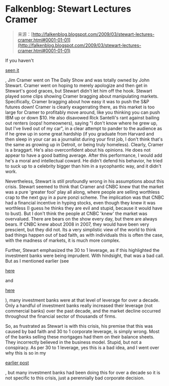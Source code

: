 <!--yml
category: 未分类
date: 2024-05-12 22:17:47
-->

# Falkenblog: Stewart Lectures Cramer

> 来源：[http://falkenblog.blogspot.com/2009/03/stewart-lectures-cramer.html#0001-01-01](http://falkenblog.blogspot.com/2009/03/stewart-lectures-cramer.html#0001-01-01)

If you haven't

[seen it](http://www.thedailyshow.com/video/index.jhtml?videoId=221518&title=jim-cramer-unedited-interview)

, Jim Cramer went on The Daily Show and was totally owned by John Stewart. Cramer went on hoping to merely apologize and then get in Stewart's good graces, but Stewart didn't let him off the hook. Stewart played some clips showing Cramer bragging about manipulating markets. Specifically, Cramer bragging about how easy it was to push the S&P futures down! Cramer is clearly exagerrating there, as this market is too large for Cramer to profitably move around, like you thinking you can push IBM up or down $10\. He also disavowed Rick Santelli's rant against bailing out renters (oops! homeowners), saying "I don't know where he grew up, but I've lived out of my car", in a clear attempt to pander to the audience as if he grew up in some great hardship (if you graduate from Harvard and then sleep in your car as a journalist during your first job, I don't think that's the same as growing up in Detroit, or being truly homeless). Clearly, Cramer is a braggart. He's also overconfident about his opinions. He does not appear to have a good batting average. After this performance, I would add he's a moral and intellectual coward. He didn't defend his behavior, he tried to suck up to a celebrity bigger than him in a sycophantic way, and it didn't work.

Nevertheless, Stewart is still profoundly wrong in his assumptions about this crisis. Stewart seemed to think that Cramer and CNBC knew that the market was a pure 'greater fool' play all along, where people are selling worthless crap to the next guy in a pure ponzi scheme. The implication was that CNBC had a financial incentive in hyping stocks, even though they knew it was worthless (I guess he thinks they are evil and stupid, because it would have to bust). But I don't think the people at CNBC 'knew' the market was overvalued. There are bears on the show every day, but there are always bears. If CNBC knew about 2008 in 2007, they would have been very prescient, but they did not. Its a very simplistic view of the world to think bad things happen out of bad faith, as with individuals this is often the case, with the madness of markets, it is much more complex.

Further, Stewart emphasized the 30 to 1 leverage, as if this highlighted the investment banks were being imprudent. With hindsight, that was a bad call. But as I mentioned earlier (see

[here](http://falkenblog.blogspot.com/2009/03/leverage-and-crisis.html)

and

[here](http://falkenblog.blogspot.com/2009/03/corporate-leverage-did-not-cause-bubble.html)

), many investment banks were at that level of leverage for over a decade. Only a handful of investment banks really increased their leverage (not commercial banks) over the past decade, and the market decline occurred throughout the financial sector of thousands of firms.

So, as frustrated as Stewart is with this crisis, his premise that this was caused by bad faith and 30 to 1 corporate leverage, is simply wrong. Most of the banks selling these mortgages had them on their balance sheets. They incorrectly believed in the business model. Stupid, but not a conspiracy. As per 30 to 1 leverage, yes this is a bad idea, and I went over why this is so in my

[earlier post](http://falkenblog.blogspot.com/2009/03/leverage-and-crisis.html)

, but many investment banks had been doing this for over a decade so it is not specific to this crisis, just a perennially bad corporate decision.